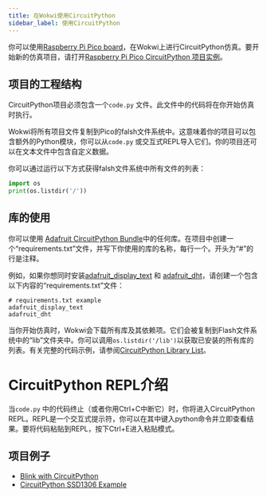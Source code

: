 ```yaml
---
title: 在Wokwi使用CircuitPython
sidebar_label: 使用CircuitPython
---
```


你可以使用[Raspberry Pi Pico board](../parts/wokwi-pi-pico)，在Wokwi上进行CircuitPython仿真。要开始新的仿真项目，请打开[Raspberry Pi Pico CircuitPython 项目实例](https://wokwi.com/projects/new/circuitpython-pi-pico)。

## 项目的工程结构

CircuitPython项目必须包含一个`code.py` 文件。此文件中的代码将在你开始仿真时执行。

Wokwi将所有项目文件复制到Pico的falsh文件系统中。这意味着你的项目可以包含额外的Python模块，你可以从`code.py` 或交互式REPL导入它们。你的项目还可以在文本文件中包含自定义数据。

你可以通过运行以下方式获得falsh文件系统中所有文件的列表：

```python
import os
print(os.listdir('/'))
```

## 库的使用

你可以使用 [Adafruit CircuitPython Bundle](https://github.com/adafruit/Adafruit_CircuitPython_Bundle)中的任何库。在项目中创建一个“requirements.txt”文件，并写下你使用的库的名称，每行一个。开头为“#”的行是注释。

例如，如果你想同时安装[adafruit_display_text](https://circuitpython.readthedocs.io/projects/display_text/en/latest/) 和 [adafruit_dht](https://circuitpython.readthedocs.io/projects/dht/en/latest/)，请创建一个包含以下内容的“requirements.txt”文件：

```
# requirements.txt example
adafruit_display_text
adafruit_dht
```

当你开始仿真时，Wokwi会下载所有库及其依赖项。它们会被复制到Flash文件系统中的“lib”文件夹中。你可以调用`os.listdir('/lib')`以获取已安装的所有库的列表。有关完整的代码示例，请参阅[CircuitPython Library List](https://wokwi.com/projects/309475039016649280)。

# CircuitPython REPL介绍

当`code.py` 中的代码终止（或者你用Ctrl+C中断它）时，你将进入CircuitPython REPL。REPL是一个交互式提示符，你可以在其中键入python命令并立即查看结果。要将代码粘贴到REPL，按下Ctrl+E进入粘贴模式。

## 项目例子

- [Blink with CircuitPython](https://wokwi.com/projects/309474946192507458)
- [CircuitPython SSD1306 Example](https://wokwi.com/projects/309427357921313345)
